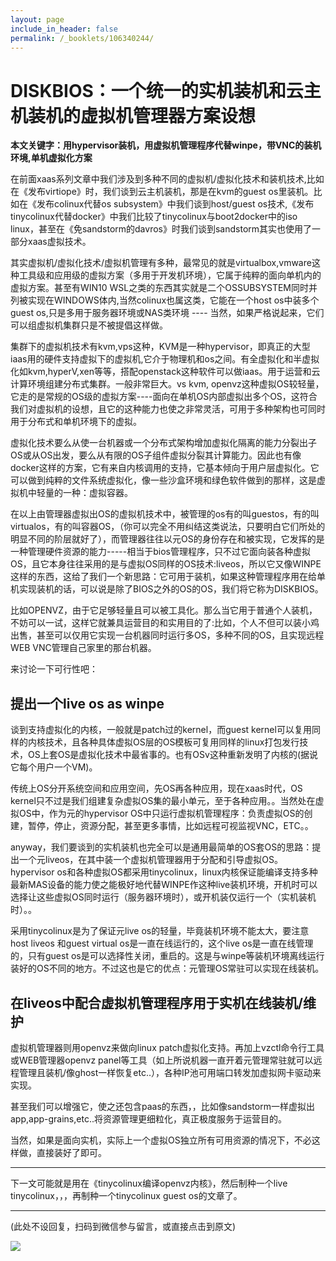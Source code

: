 ```yaml
---
layout: page
include_in_header: false
permalink: /_booklets/106340244/
---
```

DISKBIOS：一个统一的实机装机和云主机装机的虚拟机管理器方案设想
=====

__本文关键字：用hypervisor装机，用虚拟机管理程序代替winpe，带VNC的装机环境,单机虚拟化方案__

在前面xaas系列文章中我们涉及到多种不同的虚拟机/虚拟化技术和装机技术,比如在《发布virtiope》时，我们谈到云主机装机，那是在kvm的guest os里装机。比如在《发布colinux代替os subsystem》中我们谈到host/guest os技术,《发布tinycolinux代替docker》中我们比较了tinycolinux与boot2docker中的iso linux，甚至在《免sandstorm的davros》时我们谈到sandstorm其实也使用了一部分xaas虚拟技术。

其实虚拟机/虚拟化技术/虚拟机管理有多种，最常见的就是virtualbox,vmware这种工具级和应用级的虚拟方案（多用于开发机环境），它属于纯粹的面向单机内的虚拟方案。甚至有WIN10 WSL之类的东西其实就是二个OSSUBSYSTEM同时并列被实现在WINDOWS体内,当然colinux也属这类，它能在一个host os中装多个guest os,只是多用于服务器环境或NAS类环境 ---- 当然，如果严格说起来，它们可以组虚拟机集群只是不被提倡这样做。

集群下的虚拟机技术有kvm,vps这种，KVM是一种hypervisor，即真正的大型iaas用的硬件支持虚拟下的虚拟机,它介于物理机和os之间。有全虚拟化和半虚拟化如kvm,hyperV,xen等等，搭配openstack这种软件可以做iaas。用于运营和云计算环境组建分布式集群。一般非常巨大。vs kvm, openvz这种虚拟OS较轻量，它走的是常规的OS级的虚拟方案----面向在单机OS内部虚拟出多个OS，这符合我们对虚拟机的设想，且它的这种能力也使之非常灵活，可用于多种架构也可同时用于分布式和单机环境下的虚拟。

虚拟化技术要么从使一台机器或一个分布式架构增加虚拟化隔离的能力分裂出子OS或从OS出发，要么从有限的OS子组件虚拟分裂其计算能力。因此也有像docker这样的方案，它有来自内核调用的支持，它基本倾向于用户层虚拟化。它可以做到纯粹的文件系统虚拟化，像一些沙盒环境和绿色软件做到的那样，这是虚拟机中轻量的一种：虚拟容器。

在以上由管理器虚拟出OS的虚拟机技术中，被管理的os有的叫guestos，有的叫virtualos，有的叫容器OS，（你可以完全不用纠结这类说法，只要明白它们所处的明显不同的阶层就好了），而管理器往往以元OS的身份存在和被实现，它发挥的是一种管理硬件资源的能力-----相当于bios管理程序，只不过它面向装各种虚拟OS，且它本身往往采用的是与虚拟OS同样的OS技术:liveos，所以它又像WINPE这样的东西，这给了我们一个新思路：它可用于装机，如果这种管理程序用在给单机实现装机的话，可以说是除了BIOS之外的OS的OS，我们将它称为DISKBIOS。

比如OPENVZ，由于它足够轻量且可以被工具化。那么当它用于普通个人装机，不妨可以一试，这样它就兼具运营目的和实用目的了:比如，个人不但可以装小鸡出售，甚至可以仅用它实现一台机器同时运行多OS，多种不同的OS，且实现远程WEB VNC管理自己家里的那台机器。

来讨论一下可行性吧：

提出一个live os as winpe
-----

谈到支持虚拟化的内核，一般就是patch过的kernel，而guest kernel可以复用同样的内核技术，且各种具体虚拟OS层的OS模板可复用同样的linux打包发行技术，OS上套OS是虚拟化技术中最省事的。也有OSv这种重新发明了内核的(据说它每个用户一个VM)。

传统上OS分开系统空间和应用空间，先OS再各种应用，现在xaas时代，OS kernel只不过是我们组建复杂虚拟OS集的最小单元，至于各种应用。。当然处在虚拟OS中，作为元的hypervisor OS中只运行虚拟机管理程序：负责虚拟OS的创建，暂停，停止，资源分配，甚至更多事情，比如远程可视监视VNC，ETC。。

anyway，我们要谈到的实机装机也完全可以是通用最简单的OS套OS的思路：提出一个元liveos，在其中装一个虚拟机管理器用于分配和引导虚拟OS。hypervisor os和各种虚拟OS都采用tinycolinux，linux内核保证能编译支持多种最新MAS设备的能力使之能极好地代替WINPE作这种live装机环境，开机时可以选择让这些虚拟OS同时运行（服务器环境时），或开机装仅运行一个（实机装机时）。。

采用tinycolinux是为了保证元live os的轻量，毕竟装机环境不能太大，要注意host liveos 和guest virtual os是一直在线运行的，这个live os是一直在线管理的，只有guest os是可以选择性关闭，重启的。这是与winpe等装机环境离线运行装好的OS不同的地方。不过这也是它的优点：元管理OS常驻可以实现在线装机。

在liveos中配合虚拟机管理程序用于实机在线装机/维护
-----

虚拟机管理器则用openvz来做向linux patch虚拟化支持。再加上vzctl命令行工具或WEB管理器openvz panel等工具（如上所说机器一直开着元管理常驻就可以远程管理且装机/像ghost一样恢复etc..），各种IP池可用端口转发加虚拟网卡驱动来实现。

甚至我们可以增强它，使之还包含paas的东西，，比如像sandstorm一样虚拟出app,app-grains,etc..将资源管理更细粒化，真正极度服务于运营目的。

当然，如果是面向实机，实际上一个虚拟OS独立所有可用资源的情况下，不必这样做，直接装好了即可。

-------------

下一文可能就是用在《tinycolinux编译openvz内核》，然后制种一个live tinycolinux，，，再制种一个tinycolinux guest os的文章了。



-----


(此处不设回复，扫码到微信参与留言，或直接点击到原文)

![](/p/106340244/qrcode.png)

<!-- Markdeep: -->
<meta charset="utf-8">
<link rel="stylesheet" href="../../res/aloha.css?">

<script src="../../res/markdeep.min.js" charset="utf-8"></script>




